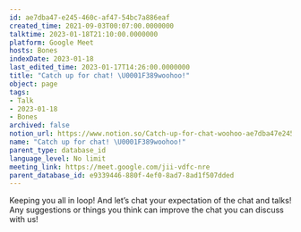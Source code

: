 ```yaml
---
id: ae7dba47-e245-460c-af47-54bc7a886eaf
created_time: 2021-09-03T00:07:00.0000000
talktime: 2023-01-18T21:10:00.0000000
platform: Google Meet
hosts: Bones
indexDate: 2023-01-18
last_edited_time: 2023-01-17T14:26:00.0000000
title: "Catch up for chat! \U0001F389woohoo!"
object: page
tags:
- Talk
- 2023-01-18
- Bones
archived: false
notion_url: https://www.notion.so/Catch-up-for-chat-woohoo-ae7dba47e245460caf4754bc7a886eaf
name: "Catch up for chat! \U0001F389woohoo!"
parent_type: database_id
language_level: No limit
meeting_link: https://meet.google.com/jii-vdfc-nre
parent_database_id: e9339446-880f-4ef0-8ad7-8ad1f507dded
---
```


Keeping you all in loop! And let’s chat your expectation of the chat and talks!
Any suggestions or things you think can improve the chat you can discuss with us!





